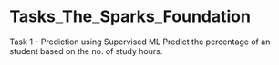 # Tasks_The_Sparks_Foundation

Task 1 - Prediction using Supervised ML
Predict the percentage of an student based on the no. of study hours.
